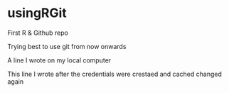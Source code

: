 # usingRGit
First R &amp; Github repo

Trying best to use git from now onwards

A line I wrote on my local computer

This line I wrote after the credentials were crestaed and cached
changed again
